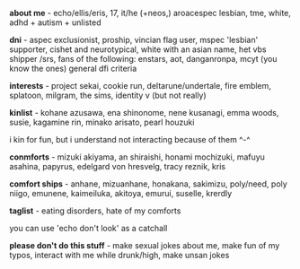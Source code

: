 **about me** - echo/ellis/eris, 17, it/he (+neos,) aroacespec lesbian, tme, white, adhd + autism + unlisted 

**dni** - aspec exclusionist, proship, vincian flag user, mspec 'lesbian' supporter, cishet and neurotypical, white with an asian name, het vbs shipper /srs, fans of the following: 
enstars, aot, danganronpa, mcyt (you know the ones)
general dfi criteria

**interests** - project sekai, cookie run, deltarune/undertale, fire emblem, splatoon, milgram, the sims, identity v (but not really)

**kinlist** - kohane azusawa, ena shinonome, nene kusanagi, emma woods, susie, kagamine rin, minako arisato, pearl houzuki

i kin for fun, but i understand not interacting because of them ^-^

**conmforts** - mizuki akiyama, an shiraishi, honami mochizuki, mafuyu asahina, papyrus, edelgard von hresvelg, tracy reznik, kris

**comfort ships** - anhane, mizuanhane, honakana, sakimizu, poly/need, poly niigo, emunene, kaimeiluka, akitoya, emurui, suselle, krerdly

**taglist** - eating disorders, hate of my comforts

you can use 'echo don't look' as a catchall

**please don't do this stuff** - make sexual jokes about me, make fun of my typos, interact with me while drunk/high, make unsan jokes
